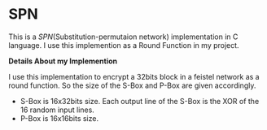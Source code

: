 # SPN

This is a *SPN*(Substitution-permutaion network) implementation in C language.
I use this implemention as a Round Function in my project.

**Details About my Implemention**

I use this implementation to encrypt a 32bits block in a feistel network as a round function. So the size of the S-Box and P-Box are given accordingly.

- S-Box is 16x32bits size. Each output line of the S-Box is the XOR of the 16 random input lines.
- P-Box is 16x16bits size.